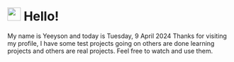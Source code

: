  <h1>
    <img src="https://emojis.slackmojis.com/emojis/images/1643510097/45343/hi.gif?1643510097" width="30"/> 
    Hello!
 </h1>
 <p>
    My name is Yeeyson and today is Tuesday, 9 April 2024
    Thanks for visiting my profile, I have some test projects going on others are done learning projects and others are real projects.
    Feel free to watch and use them.
 </p>
